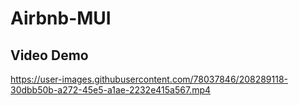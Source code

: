 # Airbnb-MUI

## Video Demo



https://user-images.githubusercontent.com/78037846/208289118-30dbb50b-a272-45e5-a1ae-2232e415a567.mp4

